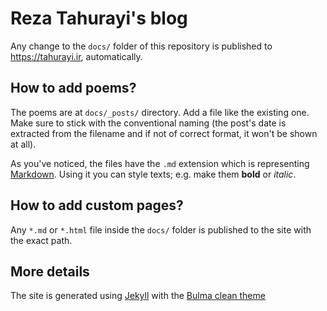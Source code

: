 # Reza Tahurayi's blog

Any change to the `docs/` folder of this repository is published to https://tahurayi.ir, automatically.  

## How to add poems?
The poems are at `docs/_posts/` directory.  Add a file like the existing one.  
Make sure to stick with the conventional naming (the post's date is extracted from the filename and if not of correct format, it won't be shown at all).  

As you've noticed, the files have the `.md` extension which is representing [Markdown](https://www.markdownguide.org/cheat-sheet/). Using it you can style texts; e.g. make them **bold** or *italic*.  

## How to add custom pages?
Any `*.md` or `*.html` file inside the `docs/` folder is published to the site with the exact path.  

## More details
The site is generated using [Jekyll](https://jekyllrb.com/) with the [Bulma clean theme](https://www.csrhymes.com/bulma-clean-theme/docs/getting-started/configuration/)  
